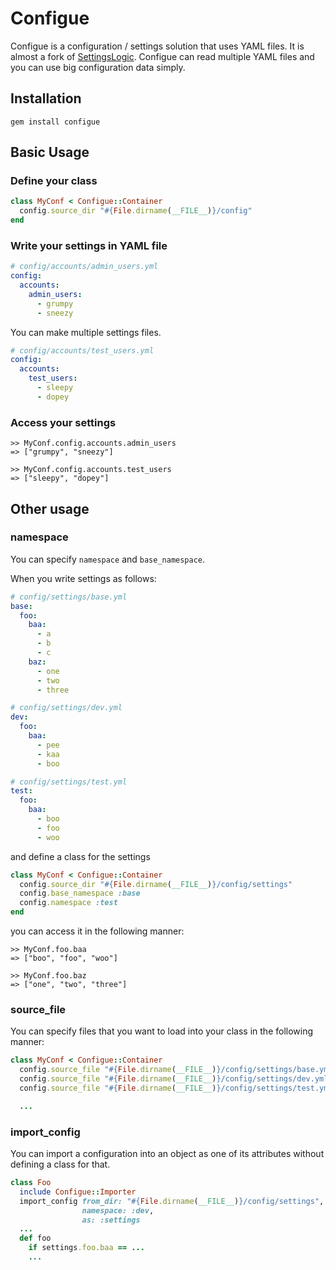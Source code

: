 # Configue
Configue is a configuration / settings solution that uses YAML files.
It is almost a fork of [SettingsLogic](https://github.com/binarylogic/settingslogic).
Configue can read multiple YAML files and you can use big configuration data
simply.

## Installation
```
gem install configue
```

## Basic Usage
### Define your class
```ruby
class MyConf < Configue::Container
  config.source_dir "#{File.dirname(__FILE__)}/config"
end
```

### Write your settings in YAML file
```yaml
# config/accounts/admin_users.yml
config:
  accounts:
    admin_users:
      - grumpy
      - sneezy
```

You can make multiple settings files.

```yaml
# config/accounts/test_users.yml
config:
  accounts:
    test_users:
      - sleepy
      - dopey
```

### Access your settings
```
>> MyConf.config.accounts.admin_users
=> ["grumpy", "sneezy"]

>> MyConf.config.accounts.test_users
=> ["sleepy", "dopey"]
```

## Other usage
### namespace
You can specify `namespace` and `base_namespace`.

When you write settings as follows:

```yaml
# config/settings/base.yml
base:
  foo:
    baa:
      - a
      - b
      - c
    baz:
      - one
      - two
      - three

# config/settings/dev.yml
dev:
  foo:
    baa:
      - pee
      - kaa
      - boo

# config/settings/test.yml
test:
  foo:
    baa:
      - boo
      - foo
      - woo
```

and define a class for the settings

```ruby
class MyConf < Configue::Container
  config.source_dir "#{File.dirname(__FILE__)}/config/settings"
  config.base_namespace :base
  config.namespace :test
end
```

you can access it in the following manner:

```
>> MyConf.foo.baa
=> ["boo", "foo", "woo"]

>> MyConf.foo.baz
=> ["one", "two", "three"]
```

### source_file
You can specify files that you want to load into your class in the following manner:

```ruby
class MyConf < Configue::Container
  config.source_file "#{File.dirname(__FILE__)}/config/settings/base.yml"
  config.source_file "#{File.dirname(__FILE__)}/config/settings/dev.yml"
  config.source_file "#{File.dirname(__FILE__)}/config/settings/test.yml"

  ...
```

### import_config
You can import a configuration into an object as one of its attributes without
defining a class for that.

```ruby
class Foo
  include Configue::Importer
  import_config from_dir: "#{File.dirname(__FILE__)}/config/settings",
                namespace: :dev,
                as: :settings
  ...
  def foo
    if settings.foo.baa == ...
    ...
```
